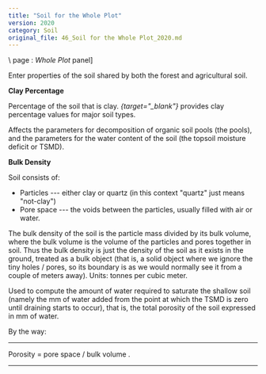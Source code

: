```yaml
---
title: "Soil for the Whole Plot"
version: 2020
category: Soil
original_file: 46_Soil for the Whole Plot_2020.md
---
```


\ page : *Whole Plot* panel\]

Enter properties of the soil shared by both the forest and agricultural
soil.

**Clay Percentage**

Percentage of the soil that is clay. *{target="_blank"}*
provides clay percentage values for major soil types.

Affects the parameters for decomposition of organic soil pools (the
 pools), and the parameters for the water content
of the soil (the topsoil moisture deficit or TSMD).

**Bulk Density**

Soil consists of:

- Particles --- either clay or quartz (in this context "quartz" just
  means "not-clay")
- Pore space --- the voids between the particles, usually filled with
  air or water.

The bulk density of the soil is the particle mass divided by its bulk
volume, where the bulk volume is the volume of the particles and pores
together in soil. Thus the bulk density is just the density of the soil
as it exists in the ground, treated as a bulk object (that is, a solid
object where we ignore the tiny holes / pores, so its boundary is as we
would normally see it from a couple of meters away). Units: tonnes per
cubic meter.

Used to compute the amount of water required to saturate the shallow
soil (namely the mm of water added from the point at which the TSMD is
zero until draining starts to occur), that is, the total porosity of the
soil expressed in mm of water.

By the way:

  ---------- --------------------------------------------------------------------------------
  Porosity   = pore space / bulk volume \.

------------------------------------------------------------------------